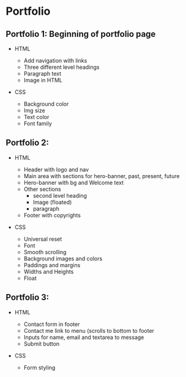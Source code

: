 # Portfolio

## Portfolio 1: Beginning of portfolio page

- HTML

  - Add navigation with links
  - Three different level headings
  - Paragraph text
  - Image in HTML

- CSS

  - Background color
  - Img size
  - Text color
  - Font family

## Portfolio 2:

- HTML

  - Header with logo and nav
  - Main area with sections for hero-banner, past, present, future
  - Hero-banner with bg and Welcome text
  - Other sections
    - second level heading
    - Image (floated)
    - paragraph
  - Footer with copyrights

- CSS

  - Universal reset
  - Font
  - Smooth scrolling
  - Background images and colors
  - Paddings and margins
  - Widths and Heights
  - Float

## Portfolio 3:

- HTML

  - Contact form in footer
  - Contact me link to menu (scrolls to bottom to footer
  - Inputs for name, email and textarea to message
  - Submit button

- CSS

  - Form styling
